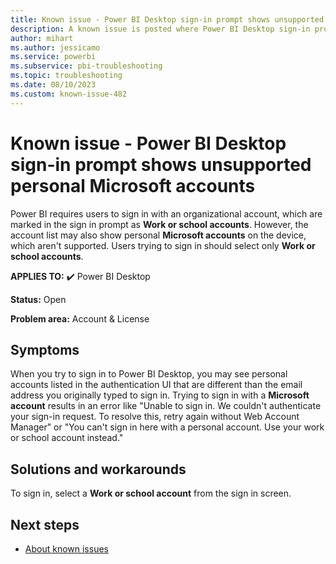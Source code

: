 ```yaml
---
title: Known issue - Power BI Desktop sign-in prompt shows unsupported personal Microsoft accounts
description: A known issue is posted where Power BI Desktop sign-in prompt shows unsupported personal Microsoft accounts
author: mihart
ms.author: jessicamo
ms.service: powerbi
ms.subservice: pbi-troubleshooting
ms.topic: troubleshooting
ms.date: 08/10/2023
ms.custom: known-issue-482
---
```


# Known issue - Power BI Desktop sign-in prompt shows unsupported personal Microsoft accounts

Power BI requires users to sign in with an organizational account, which are marked in the sign in prompt as **Work or school accounts**. However, the account list may also show personal **Microsoft accounts** on the device, which aren't supported. Users trying to sign in should select only **Work or school accounts**.

**APPLIES TO:** ✔️ Power BI Desktop

**Status:** Open

**Problem area:** Account & License

## Symptoms

When you try to sign in to Power BI Desktop, you may see personal accounts listed in the authentication UI that are different than the email address you originally typed to sign in. Trying to sign in with a **Microsoft account** results in an error like "Unable to sign in. We couldn't authenticate your sign-in request. To resolve this, retry again without Web Account Manager" or "You can't sign in here with a personal account. Use your work or school account instead."

## Solutions and workarounds

To sign in, select a **Work or school account** from the sign in screen.

## Next steps

- [About known issues](/power-bi/troubleshoot/known-issues/power-bi-known-issues)
